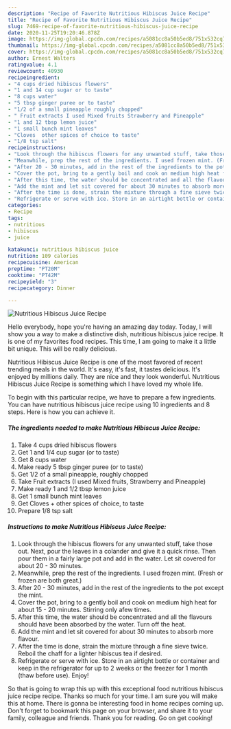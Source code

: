 ```yaml
---
description: "Recipe of Favorite Nutritious Hibiscus Juice Recipe"
title: "Recipe of Favorite Nutritious Hibiscus Juice Recipe"
slug: 7469-recipe-of-favorite-nutritious-hibiscus-juice-recipe
date: 2020-11-25T19:20:46.878Z
image: https://img-global.cpcdn.com/recipes/a5081cc8a50b5ed8/751x532cq70/nutritious-hibiscus-juice-recipe-recipe-main-photo.jpg
thumbnail: https://img-global.cpcdn.com/recipes/a5081cc8a50b5ed8/751x532cq70/nutritious-hibiscus-juice-recipe-recipe-main-photo.jpg
cover: https://img-global.cpcdn.com/recipes/a5081cc8a50b5ed8/751x532cq70/nutritious-hibiscus-juice-recipe-recipe-main-photo.jpg
author: Ernest Walters
ratingvalue: 4.1
reviewcount: 40930
recipeingredient:
- "4 cups dried hibiscus flowers"
- "1 and 14 cup sugar or to taste"
- "8 cups water"
- "5 tbsp ginger puree or to taste"
- "1/2 of a small pineapple roughly chopped"
- " Fruit extracts I used Mixed fruits Strawberry and Pineapple"
- "1 and 12 tbsp lemon juice"
- "1 small bunch mint leaves"
- "Cloves  other spices of choice to taste"
- "1/8 tsp salt"
recipeinstructions:
- "Look through the hibiscus flowers for any unwanted stuff, take those out. Next, pour the leaves in a colander and give it a quick rinse. Then pour them in a fairly large pot and add in the water. Let sit covered for about 20 - 30 minutes."
- "Meanwhile, prep the rest of the ingredients. I used frozen mint. (Fresh or frozen are both great.)"
- "After 20 - 30 minutes, add in the rest of the ingredients to the pot except the mint."
- "Cover the pot, bring to a gently boil and cook on medium high heat for about 15 - 20 minutes. Stirring only afew times."
- "After this time, the water should be concentrated and all the flavours should have been absorbed by the water. Turn off the heat."
- "Add the mint and let sit covered for about 30 minutes to absorb more flavour."
- "After the time is done, strain the mixture through a fine sieve twice. Reboil the chaff for a lighter hibiscus tea if desired."
- "Refrigerate or serve with ice. Store in an airtight bottle or container and keep in the refrigerator for up to 2 weeks or the freezer for 1 month (thaw before use). Enjoy!"
categories:
- Recipe
tags:
- nutritious
- hibiscus
- juice

katakunci: nutritious hibiscus juice 
nutrition: 109 calories
recipecuisine: American
preptime: "PT20M"
cooktime: "PT42M"
recipeyield: "3"
recipecategory: Dinner

---
```



![Nutritious Hibiscus Juice Recipe](https://img-global.cpcdn.com/recipes/a5081cc8a50b5ed8/751x532cq70/nutritious-hibiscus-juice-recipe-recipe-main-photo.jpg)

Hello everybody, hope you're having an amazing day today. Today, I will show you a way to make a distinctive dish, nutritious hibiscus juice recipe. It is one of my favorites food recipes. This time, I am going to make it a little bit unique. This will be really delicious.

Nutritious Hibiscus Juice Recipe is one of the most favored of recent trending meals in the world. It's easy, it's fast, it tastes delicious. It's enjoyed by millions daily. They are nice and they look wonderful. Nutritious Hibiscus Juice Recipe is something which I have loved my whole life.




To begin with this particular recipe, we have to prepare a few ingredients. You can have nutritious hibiscus juice recipe using 10 ingredients and 8 steps. Here is how you can achieve it.

<!--inarticleads1-->

##### The ingredients needed to make Nutritious Hibiscus Juice Recipe:

1. Take 4 cups dried hibiscus flowers
1. Get 1 and 1/4 cup sugar (or to taste)
1. Get 8 cups water
1. Make ready 5 tbsp ginger puree (or to taste)
1. Get 1/2 of a small pineapple, roughly chopped
1. Take  Fruit extracts (I used Mixed fruits, Strawberry and Pineapple)
1. Make ready 1 and 1/2 tbsp lemon juice
1. Get 1 small bunch mint leaves
1. Get Cloves + other spices of choice, to taste
1. Prepare 1/8 tsp salt




<!--inarticleads2-->

##### Instructions to make Nutritious Hibiscus Juice Recipe:

1. Look through the hibiscus flowers for any unwanted stuff, take those out. Next, pour the leaves in a colander and give it a quick rinse. Then pour them in a fairly large pot and add in the water. Let sit covered for about 20 - 30 minutes.
1. Meanwhile, prep the rest of the ingredients. I used frozen mint. (Fresh or frozen are both great.)
1. After 20 - 30 minutes, add in the rest of the ingredients to the pot except the mint.
1. Cover the pot, bring to a gently boil and cook on medium high heat for about 15 - 20 minutes. Stirring only afew times.
1. After this time, the water should be concentrated and all the flavours should have been absorbed by the water. Turn off the heat.
1. Add the mint and let sit covered for about 30 minutes to absorb more flavour.
1. After the time is done, strain the mixture through a fine sieve twice. Reboil the chaff for a lighter hibiscus tea if desired.
1. Refrigerate or serve with ice. Store in an airtight bottle or container and keep in the refrigerator for up to 2 weeks or the freezer for 1 month (thaw before use). Enjoy!




So that is going to wrap this up with this exceptional food nutritious hibiscus juice recipe recipe. Thanks so much for your time. I am sure you will make this at home. There is gonna be interesting food in home recipes coming up. Don't forget to bookmark this page on your browser, and share it to your family, colleague and friends. Thank you for reading. Go on get cooking!
